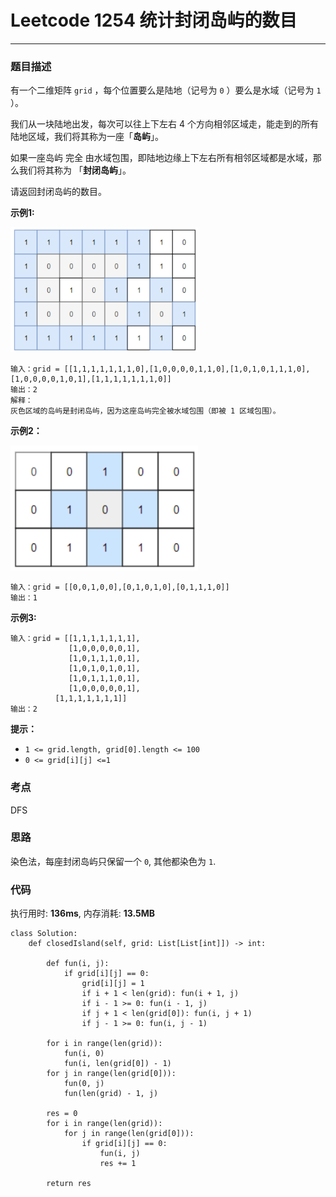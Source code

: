 # Leetcode 1254 统计封闭岛屿的数目
***
### 题目描述

有一个二维矩阵 `grid` ，每个位置要么是陆地（记号为 `0` ）要么是水域（记号为 `1` ）。

我们从一块陆地出发，每次可以往上下左右 4 个方向相邻区域走，能走到的所有陆地区域，我们将其称为一座「**岛屿**」。

如果一座岛屿 完全 由水域包围，即陆地边缘上下左右所有相邻区域都是水域，那么我们将其称为 「**封闭岛屿**」。

请返回封闭岛屿的数目。


**示例1:**

<img src="images/1254_1.png" width="300" height="200">

	输入：grid = [[1,1,1,1,1,1,1,0],[1,0,0,0,0,1,1,0],[1,0,1,0,1,1,1,0],[1,0,0,0,0,1,0,1],[1,1,1,1,1,1,1,0]]
	输出：2
	解释：
	灰色区域的岛屿是封闭岛屿，因为这座岛屿完全被水域包围（即被 1 区域包围）。


**示例2：**

<img src="images/1254_2.png" width="300" height="200">

	输入：grid = [[0,0,1,0,0],[0,1,0,1,0],[0,1,1,1,0]]
	输出：1
	
**示例3:**
	
	输入：grid = [[1,1,1,1,1,1,1], 
				 [1,0,0,0,0,0,1],
				 [1,0,1,1,1,0,1],
				 [1,0,1,0,1,0,1],
				 [1,0,1,1,1,0,1],
				 [1,0,0,0,0,0,1],
              [1,1,1,1,1,1,1]]
	输出：2


**提示：**

* `1 <= grid.length, grid[0].length <= 100`
* `0 <= grid[i][j] <=1`

### 考点

DFS


### 思路
染色法，每座封闭岛屿只保留一个 `0`, 其他都染色为 `1`.


### 代码
执行用时: **136ms**, 内存消耗: **13.5MB**

```
class Solution:
    def closedIsland(self, grid: List[List[int]]) -> int:
        
        def fun(i, j):
            if grid[i][j] == 0:
                grid[i][j] = 1
                if i + 1 < len(grid): fun(i + 1, j)
                if i - 1 >= 0: fun(i - 1, j)
                if j + 1 < len(grid[0]): fun(i, j + 1)
                if j - 1 >= 0: fun(i, j - 1)
        
        for i in range(len(grid)):
            fun(i, 0)
            fun(i, len(grid[0]) - 1)
        for j in range(len(grid[0])):
            fun(0, j)
            fun(len(grid) - 1, j)
        
        res = 0
        for i in range(len(grid)):
            for j in range(len(grid[0])):
                if grid[i][j] == 0:
                    fun(i, j)
                    res += 1
                
        return res
```



